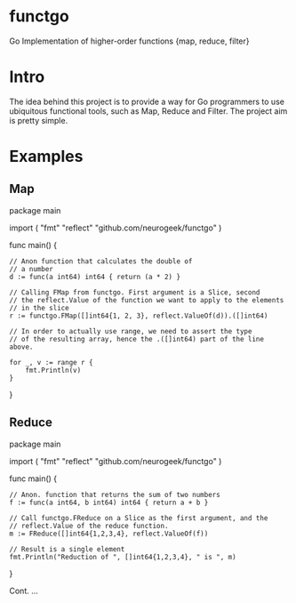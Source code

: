 functgo
=======

Go Implementation of higher-order functions {map, reduce, filter}

Intro
=====

The idea behind this project is to provide a way for Go programmers to use ubiquitous functional tools, such as Map, Reduce and Filter.
The project aim is pretty simple.

Examples
========

Map
---

package main

import ( "fmt"
         "reflect"
         "github.com/neurogeek/functgo"
)

func main() {

    // Anon function that calculates the double of
    // a number
    d := func(a int64) int64 { return (a * 2) }

    // Calling FMap from functgo. First argument is a Slice, second
    // the reflect.Value of the function we want to apply to the elements
    // in the slice
    r := functgo.FMap([]int64{1, 2, 3}, reflect.ValueOf(d)).([]int64)

    // In order to actually use range, we need to assert the type 
    // of the resulting array, hence the .([]int64) part of the line above.

    for _, v := range r {
        fmt.Println(v)
    }
}

Reduce
------

package main

import ( "fmt"
         "reflect"
         "github.com/neurogeek/functgo"
)

func main() {

    // Anon. function that returns the sum of two numbers
    f := func(a int64, b int64) int64 { return a + b }

    // Call functgo.FReduce on a Slice as the first argument, and the 
    // reflect.Value of the reduce function.
    m := FReduce([]int64{1,2,3,4}, reflect.ValueOf(f))

    // Result is a single element
    fmt.Println("Reduction of ", []int64{1,2,3,4}, " is ", m)
}

Cont.
...
